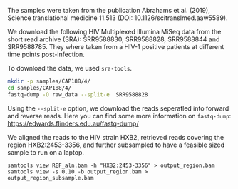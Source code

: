 The samples were taken from the publication Abrahams et al. (2019), Science translational medicine 11.513 (DOI: 10.1126/scitranslmed.aaw5589).

We download the following HIV Multiplexed Illumina MiSeq data from the short read archive (SRA): SRR9588830, SRR9588828, SRR9588844 and SRR9588785. They where taken from a HIV-1 positive patients at different time points post-infection.

To download the data, we used ``` sra-tools ```.

```bash
mkdir -p samples/CAP188/4/
cd samples/CAP188/4/
fastq-dump -O raw_data --split-e  SRR9588828
```

Using the `--split-e` option, we download the reads seperatled into forward and reverse reads. Here you can find some more information on `fastq-dump`: https://edwards.flinders.edu.au/fastq-dump/

We aligned the reads to the HIV strain HXB2, retrieved reads covering the region HXB2:2453-3356, and further subsampled to have a feasible sized sample to run on a laptop. 

```
samtools view REF_aln.bam -h "HXB2:2453-3356" > output_region.bam
samtools view -s 0.10 -b output_region.bam > output_region_subsample.bam
```
